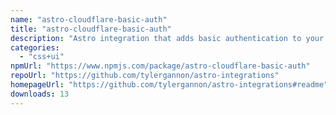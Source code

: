 ```yaml
---
name: "astro-cloudflare-basic-auth"
title: "astro-cloudflare-basic-auth"
description: "Astro integration that adds basic authentication to your cloudflare pages deployment."
categories:
  - "css+ui"
npmUrl: "https://www.npmjs.com/package/astro-cloudflare-basic-auth"
repoUrl: "https://github.com/tylergannon/astro-integrations"
homepageUrl: "https://github.com/tylergannon/astro-integrations#readme"
downloads: 13
---
```

